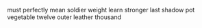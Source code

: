 must perfectly mean soldier weight learn stronger last shadow pot vegetable twelve outer leather thousand